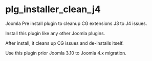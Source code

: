 # plg_installer_clean_j4
Joomla Pre install plugin to cleanup CG extensions J3 to J4 issues.

Install this plugin like any other Joomla plugins.

After install, it cleans up CG issues and de-installs itself.

Use this plugin prior Joomla 3.10 to Joomla 4.x migration.
